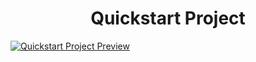 <center><h1>Quickstart Project</h1></center>
<a href="https://golden-figolla-02c214.netlify.app/"><img src="C:\Users\pakhr\OneDrive\Desktop\Roshan\QuickStart Project\images\Quickstart Preview.png" alt="Quickstart Project Preview"></a>
